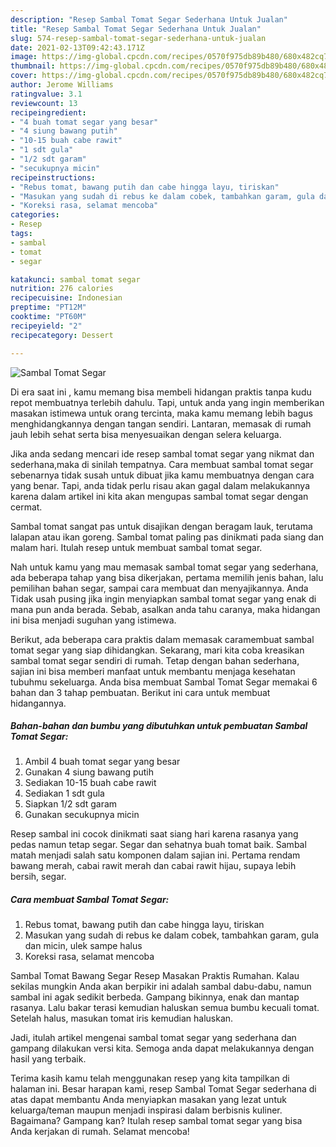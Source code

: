 ```yaml
---
description: "Resep Sambal Tomat Segar Sederhana Untuk Jualan"
title: "Resep Sambal Tomat Segar Sederhana Untuk Jualan"
slug: 574-resep-sambal-tomat-segar-sederhana-untuk-jualan
date: 2021-02-13T09:42:43.171Z
image: https://img-global.cpcdn.com/recipes/0570f975db89b480/680x482cq70/sambal-tomat-segar-foto-resep-utama.jpg
thumbnail: https://img-global.cpcdn.com/recipes/0570f975db89b480/680x482cq70/sambal-tomat-segar-foto-resep-utama.jpg
cover: https://img-global.cpcdn.com/recipes/0570f975db89b480/680x482cq70/sambal-tomat-segar-foto-resep-utama.jpg
author: Jerome Williams
ratingvalue: 3.1
reviewcount: 13
recipeingredient:
- "4 buah tomat segar yang besar"
- "4 siung bawang putih"
- "10-15 buah cabe rawit"
- "1 sdt gula"
- "1/2 sdt garam"
- "secukupnya micin"
recipeinstructions:
- "Rebus tomat, bawang putih dan cabe hingga layu, tiriskan"
- "Masukan yang sudah di rebus ke dalam cobek, tambahkan garam, gula dan micin, ulek sampe halus"
- "Koreksi rasa, selamat mencoba"
categories:
- Resep
tags:
- sambal
- tomat
- segar

katakunci: sambal tomat segar 
nutrition: 276 calories
recipecuisine: Indonesian
preptime: "PT12M"
cooktime: "PT60M"
recipeyield: "2"
recipecategory: Dessert

---
```



![Sambal Tomat Segar](https://img-global.cpcdn.com/recipes/0570f975db89b480/680x482cq70/sambal-tomat-segar-foto-resep-utama.jpg)

Di era  saat ini , kamu memang bisa membeli hidangan praktis tanpa kudu repot membuatnya terlebih dahulu. Tapi, untuk anda yang ingin memberikan masakan istimewa untuk orang tercinta, maka kamu memang lebih bagus menghidangkannya dengan tangan sendiri. Lantaran, memasak di rumah jauh lebih sehat serta bisa menyesuaikan dengan selera keluarga.

Jika anda sedang mencari ide resep sambal tomat segar yang nikmat dan sederhana,maka di sinilah tempatnya. Cara membuat sambal tomat segar  sebenarnya tidak susah untuk dibuat jika kamu membuatnya dengan cara yang benar. Tapi, anda tidak perlu risau akan gagal dalam melakukannya 
karena dalam artikel ini kita akan mengupas sambal tomat segar dengan cermat.  

Sambal tomat sangat pas untuk disajikan dengan beragam lauk, terutama lalapan atau ikan goreng. Sambal tomat paling pas dinikmati pada siang dan malam hari. Itulah resep untuk membuat sambal tomat segar.

Nah untuk kamu yang mau memasak sambal tomat segar yang sederhana, ada beberapa tahap yang bisa dikerjakan, pertama memilih jenis bahan, lalu pemilihan bahan segar, sampai cara membuat dan menyajikannya. Anda Tidak usah pusing jika ingin menyiapkan sambal tomat segar yang enak di mana pun anda berada. Sebab, asalkan anda  tahu caranya, maka hidangan ini bisa menjadi suguhan yang istimewa.

Berikut, ada beberapa cara praktis  dalam memasak caramembuat sambal tomat segar yang siap dihidangkan. Sekarang, mari kita coba kreasikan sambal tomat segar sendiri di rumah. Tetap dengan bahan sederhana, sajian ini bisa memberi manfaat untuk membantu menjaga kesehatan tubuhmu sekeluarga. Anda bisa membuat Sambal Tomat Segar memakai 6 bahan dan 3 tahap pembuatan. Berikut ini cara untuk membuat hidangannya.

<!--inarticleads1-->

##### Bahan-bahan dan bumbu yang dibutuhkan untuk pembuatan Sambal Tomat Segar:

1. Ambil 4 buah tomat segar yang besar
1. Gunakan 4 siung bawang putih
1. Sediakan 10-15 buah cabe rawit
1. Sediakan 1 sdt gula
1. Siapkan 1/2 sdt garam
1. Gunakan secukupnya micin


Resep sambal ini cocok dinikmati saat siang hari karena rasanya yang pedas namun tetap segar. Segar dan sehatnya buah tomat baik. Sambal matah menjadi salah satu komponen dalam sajian ini. Pertama rendam bawang merah, cabai rawit merah dan cabai rawit hijau, supaya lebih bersih, segar. 

<!--inarticleads2-->

##### Cara membuat Sambal Tomat Segar:

1. Rebus tomat, bawang putih dan cabe hingga layu, tiriskan
1. Masukan yang sudah di rebus ke dalam cobek, tambahkan garam, gula dan micin, ulek sampe halus
1. Koreksi rasa, selamat mencoba


Sambal Tomat Bawang Segar Resep Masakan Praktis Rumahan. Kalau sekilas mungkin Anda akan berpikir ini adalah sambal dabu-dabu, namun sambal ini agak sedikit berbeda. Gampang bikinnya, enak dan mantap rasanya. Lalu bakar terasi kemudian haluskan semua bumbu kecuali tomat. Setelah halus, masukan tomat iris kemudian haluskan. 

Jadi, itulah artikel mengenai  sambal tomat segar  yang sederhana dan gampang dilakukan versi kita. Semoga anda dapat melakukannya dengan hasil yang terbaik. 

Terima kasih kamu telah menggunakan resep yang kita tampilkan di halaman ini. Besar harapan kami, resep  Sambal Tomat Segar sederhana di atas dapat membantu Anda menyiapkan masakan yang lezat untuk keluarga/teman maupun menjadi inspirasi dalam berbisnis kuliner. Bagaimana? Gampang kan? Itulah resep sambal tomat segar yang bisa Anda kerjakan di rumah. Selamat mencoba!

